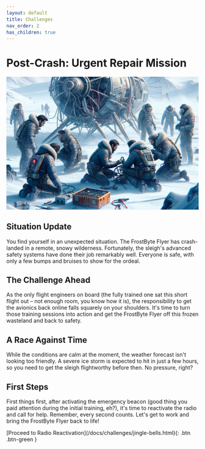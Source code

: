 ```yaml
---
layout: default
title: Challenges
nav_order: 2
has_children: true
---
```


# Post-Crash: Urgent Repair Mission
![](../../assets/images/post_crash.png)

## Situation Update
You find yourself in an unexpected situation. The FrostByte Flyer has crash-landed in a remote, snowy wilderness. Fortunately, the sleigh's advanced safety systems have done their job remarkably well. Everyone is safe, with only a few bumps and bruises to show for the ordeal.

## The Challenge Ahead
As the only flight engineers on board (the fully trained one sat this short flight out – not enough room, you know how it is), the responsibility to get the avionics back online falls squarely on your shoulders. It's time to turn those training sessions into action and get the FrostByte Flyer off this frozen wasteland and back to safety.

## A Race Against Time
While the conditions are calm at the moment, the weather forecast isn't looking too friendly. A severe ice storm is expected to hit in just a few hours, so you need to get the sleigh flightworthy before then. No pressure, right?

## First Steps
First things first, after activating the emergency beacon (good thing you paid attention during the initial training, eh?), it's time to reactivate the radio and call for help. Remember, every second counts. Let's get to work and bring the FrostByte Flyer back to life!

<span class="fs-8">
[Proceed to Radio Reactivation](/docs/challenges/jingle-bells.html){: .btn .btn-green }
</span>